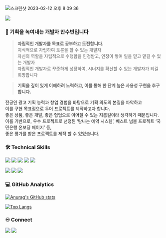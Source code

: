 ![스크린샷 2023-02-12 오후 8 09 36](https://user-images.githubusercontent.com/101397314/218308371-b1b15654-bde1-47d3-a573-aa1da34a3bb8.png)

<a href="https://s3.us-west-2.amazonaws.com/secure.notion-static.com/f852cf18-d4a8-43ea-a23e-d34a4b375e90/%E1%84%91%E1%85%B3%E1%84%85%E1%85%A9%E1%86%AB%E1%84%90%E1%85%B3%E1%84%8B%E1%85%A6%E1%86%AB%E1%84%83%E1%85%B3__%E1%84%8B%E1%85%A1%E1%86%AB%E1%84%89%E1%85%AE%E1%84%87%E1%85%B5%E1%86%AB_%E1%84%8B%E1%85%B5%E1%84%85%E1%85%A7%E1%86%A8%E1%84%89%E1%85%A5.pdf?X-Amz-Algorithm=AWS4-HMAC-SHA256&X-Amz-Content-Sha256=UNSIGNED-PAYLOAD&X-Amz-Credential=AKIAT73L2G45EIPT3X45%2F20230221%2Fus-west-2%2Fs3%2Faws4_request&X-Amz-Date=20230221T054545Z&X-Amz-Expires=86400&X-Amz-Signature=0460730bd51229ca49d01a6259d4f252523ff3e4265ef091343d8afe33bed3a9&X-Amz-SignedHeaders=host&response-content-disposition=filename%3D%22%25E1%2584%2591%25E1%2585%25B3%25E1%2584%2585%25E1%2585%25A9%25E1%2586%25AB%25E1%2584%2590%25E1%2585%25B3%25E1%2584%258B%25E1%2585%25A6%25E1%2586%25AB%25E1%2584%2583%25E1%2585%25B3_%2520%25E1%2584%258B%25E1%2585%25A1%25E1%2586%25AB%25E1%2584%2589%25E1%2585%25AE%25E1%2584%2587%25E1%2585%25B5%25E1%2586%25AB_%25E1%2584%258B%25E1%2585%25B5%25E1%2584%2585%25E1%2585%25A7%25E1%2586%25A8%25E1%2584%2589%25E1%2585%25A5.pdf%22&x-id=GetObject" target="_blank"><img src="https://img.shields.io/badge/resume-doc-blue"/></a>

<h3>🫗 기획을 녹여내는 개발자 안수빈입니다</h3>
 
> **자립적인 개발자를 목표로 공부하고 도전합니다.** <br/>
지식적으로 자립하여 토론을 할 수 있는 개발자<br/>
자신의 역할을 자립적으로 수행함을 인정받고, 인정이 쌓여 일을 믿고 맡길 수 있는 개발자<br/>
자립적인 개발자로 꾸준하게 성장하여, 시너지를 확신할 수 있는 개발자가 되길 희망합니다

> **기획을 깊이 있게 이해하려 노력하고, 이를 통해 한 단계 높은 사용성 구현을 추구합니다.**<br/>

전공인 광고 기획 능력과 창업 경험을 바탕으로 기획 의도의 본질을 파악하고 <br/>
이를 구현 목표점으로 두어 프로젝트를 제작하고자 합니다. <br/>
좋은 상품, 좋은 개발, 좋은 협업으로 이어질 수 있는 지름길이라 생각하기 때문입니다.<br/>
이를 기반으로, 우수 프로젝트로 선정된 ‘탐나는 예약 시스템’, 베스트 넘블 프로젝트 ‘국민은행 온보딩 페이지’ 등, <br/>
좋은 평가를 받은 프로젝트를 제작 할 수 있었습니다.




### 🛠  Technical Skills
<img src="https://img.shields.io/badge/javascript-F7DF1E?style=flat&logo=javascript&logoColor=white"/> <img src="https://img.shields.io/badge/HTML-E34F26?style=flat&logo=HTML5&logoColor=white"/> <img src="https://img.shields.io/badge/CSS-1572B6?style=flat&logo=CSS3&logoColor=white"/>
<img src="https://img.shields.io/badge/React-61DAFB?style=flat&logo=React&logoColor=white"/> <img src="https://img.shields.io/badge/styledcomponents-DB7093?style=flat&logo=styled-components&logoColor=white"/>

<img src="https://img.shields.io/badge/Git-F05032?style=flat&logo=Git&logoColor=white"/> <img src="https://img.shields.io/badge/GitHub-181717?style=flat&logo=GitHub&logoColor=white"/> <img src="https://img.shields.io/badge/Figma-F24E1E?style=flat&logo=Figma&logoColor=white"/> 



### 💻  GitHub Analytics
[![Anurag's GitHub stats](https://github-readme-stats.vercel.app/api?username=AnSuebin)](https://github.com/anuraghazra/github-readme-stats)

[![Top Langs](https://github-readme-stats.vercel.app/api/top-langs/?username=AnSuebin&layout=compact)](https://github.com/anuraghazra/github-readme-stats)
</div>



### ♾️  Connect
 <a href="https://velog.io/@jejupalette"/><img src="https://img.shields.io/badge/Velog-20C997?style=flat&logo=Velog&logoColor=white"/></a>
<img src="https://img.shields.io/badge/jejupalette@naver.com-F7DF1E?style=flat&logo=Minutemailer&logoColor=white"/>

